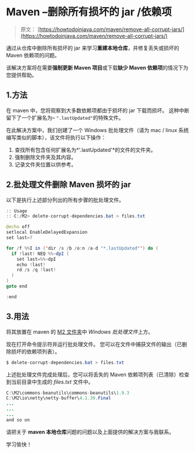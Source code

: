 # Maven –删除所有损坏的 jar /依赖项

> 原文： [https://howtodoinjava.com/maven/remove-all-corrupt-jars/](https://howtodoinjava.com/maven/remove-all-corrupt-jars/)

通过从仓库中删除所有损坏的 jar 来学习**重建本地仓库**，并修复丢失或损坏的 Maven 依赖项的问题。

该解决方案将在需要**强制更新 Maven 项目**或下载**缺少 Maven 依赖项**的情况下为您提供帮助。

## 1.方法

在 maven 中，您将观察到大多数依赖项都由于损坏的 jar 下载而损坏。 这种中断留下了一个扩展名为– `".lastUpdated"`的特殊文件。

在此解决方案中，我们创建了一个 Windows 批处理文件（请为 mac / linux 系统编写类似的脚本），该文件将执行以下操作：

1.  查找所有包含任何扩展名为*'.lastUpdated'*的文件的文件夹。
2.  强制删除文件夹及其内容。
3.  记录文件夹位置以供参考。

## 2.批处理文件删除 Maven 损坏的 jar

以下是执行上述部分列出的所有步骤的批处理文件。

```java
:: Usage 
:: C:/M2> delete-corrupt-dependencies.bat > files.txt

@echo off
setlocal EnableDelayedExpansion
set last=?

for /f %%I in ('dir /s /b /o:n /a-d "*.lastUpdated"') do (
  if !last! NEQ %%~dpI ( 
    set last=%%~dpI
    echo !last!
    rd /s /q !last!
  )
)
goto end

:end

```

## 3.用法

将其放置在 maven 的 [M2 文件夹](https://howtodoinjava.com/maven/change-local-repository-location/)中 *Windows 批处理文件*上方。

现在打开命令提示符并运行批处理文件。 您可以在文件中捕获文件的输出（已删除损坏的依赖项列表）。

```java
$ delete-corrupt-dependencies.bat > files.txt

```

上述批处理文件完成处理后，您可以将丢失的 Maven 依赖项列表（已清除）检查到当前目录中生成的 *files.txt* 文件中。

```java
C:\M2\commons-beanutils\commons-beanutils\1.9.3
C:\M2\io\netty\netty-buffer\4.1.39.Final
...
...
...
and so on

```

请把关于 **maven 本地仓库**问题的问题以及上面提供的解决方案与我联系。

学习愉快！